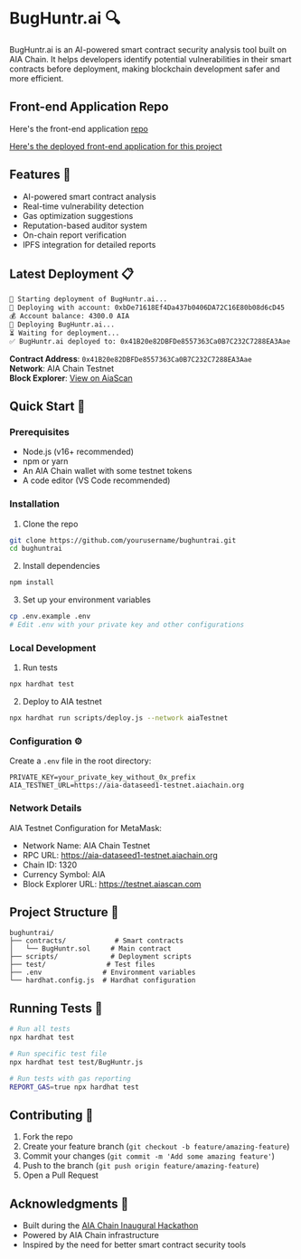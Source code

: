 # BugHuntr.ai 🔍

BugHuntr.ai is an AI-powered smart contract security analysis tool built on AIA Chain. It helps developers identify potential vulnerabilities in their smart contracts before deployment, making blockchain development safer and more efficient.

## Front-end Application Repo

Here's the front-end application [repo](https://github.com/harishkotra/bughuntrai-frontend)

[Here's the deployed front-end application for this project](https://bughuntrai.vercel.app/)

## Features 🚀

- AI-powered smart contract analysis
- Real-time vulnerability detection
- Gas optimization suggestions
- Reputation-based auditor system
- On-chain report verification
- IPFS integration for detailed reports

## Latest Deployment 📋

```bash
🚀 Starting deployment of BugHuntr.ai...
🔑 Deploying with account: 0xbDe71618Ef4Da437b0406DA72C16E80b08d6cD45
💰 Account balance: 4300.0 AIA
📄 Deploying BugHuntr.ai...
⏳ Waiting for deployment...
✅ BugHuntr.ai deployed to: 0x41B20e82DBFDe8557363Ca0B7C232C7288EA3Aae
```

**Contract Address**: `0x41B20e82DBFDe8557363Ca0B7C232C7288EA3Aae`  
**Network**: AIA Chain Testnet  
**Block Explorer**: [View on AiaScan](https://testnet.aiascan.com/address/0x41B20e82DBFDe8557363Ca0B7C232C7288EA3Aae)

## Quick Start 🌟

### Prerequisites

- Node.js (v16+ recommended)
- npm or yarn
- An AIA Chain wallet with some testnet tokens
- A code editor (VS Code recommended)

### Installation

1. Clone the repo
```bash
git clone https://github.com/yourusername/bughuntrai.git
cd bughuntrai
```

2. Install dependencies
```bash
npm install
```

3. Set up your environment variables
```bash
cp .env.example .env
# Edit .env with your private key and other configurations
```

### Local Development

1. Run tests
```bash
npx hardhat test
```

2. Deploy to AIA testnet
```bash
npx hardhat run scripts/deploy.js --network aiaTestnet
```

### Configuration ⚙️

Create a `.env` file in the root directory:
```plaintext
PRIVATE_KEY=your_private_key_without_0x_prefix
AIA_TESTNET_URL=https://aia-dataseed1-testnet.aiachain.org
```

### Network Details

AIA Testnet Configuration for MetaMask:
- Network Name: AIA Chain Testnet
- RPC URL: https://aia-dataseed1-testnet.aiachain.org
- Chain ID: 1320
- Currency Symbol: AIA
- Block Explorer URL: https://testnet.aiascan.com

## Project Structure 📁

```
bughuntrai/
├── contracts/            # Smart contracts
│   └── BugHuntr.sol     # Main contract
├── scripts/             # Deployment scripts
├── test/               # Test files
├── .env               # Environment variables
└── hardhat.config.js  # Hardhat configuration
```

## Running Tests 🧪

```bash
# Run all tests
npx hardhat test

# Run specific test file
npx hardhat test test/BugHuntr.js

# Run tests with gas reporting
REPORT_GAS=true npx hardhat test
```

## Contributing 🤝

1. Fork the repo
2. Create your feature branch (`git checkout -b feature/amazing-feature`)
3. Commit your changes (`git commit -m 'Add some amazing feature'`)
4. Push to the branch (`git push origin feature/amazing-feature`)
5. Open a Pull Request

## Acknowledgments 🙏

- Built during the [AIA Chain Inaugural Hackathon](https://www.hackquest.io/en/hackathon/explore/AIA-Chain-Inaugural-Hackathon)
- Powered by AIA Chain infrastructure
- Inspired by the need for better smart contract security tools
